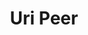 ---
layout: page
title: Uri Peer
order: 2017-02
grad_date: 'Feb 2017'
lastname: Peer
description: PhD Graduate
importance: 1
category: work
current: false 
position: Graduate
current_pos: GSSI
Thesis: Automated Target Detection for Geophysical Applications 
---